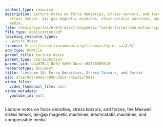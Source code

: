 ```yaml
---
content_type: resource
description: Lecture notes on force densities, stress tensors, and forces, the Maxwell
  stress tensor, air-gap magnetic machines, electrostatic machines, and compressible
  media.
file: /media/courses/6-641-electromagnetic-fields-forces-and-motion-spring-2009/d73e79c9e065499bda537452d5278d1a_MIT6_641s09_lec15.pdf
file_type: application/pdf
learning_resource_types:
- Lecture Notes
license: https://creativecommons.org/licenses/by-nc-sa/4.0/
ocw_type: OCWFile
parent_title: Lecture Notes
parent_type: CourseSection
parent_uid: dda578c4-8b9d-5d90-3bed-c932f0409540
resourcetype: Document
title: 'Lecture 15: Force Densities, Stress Tensors, and Forces'
uid: d73e79c9-e065-499b-da53-7452d5278d1a
video_files:
  video_thumbnail_file: null
video_metadata:
  youtube_id: null
---
```

Lecture notes on force densities, stress tensors, and forces, the Maxwell stress tensor, air-gap magnetic machines, electrostatic machines, and compressible media.